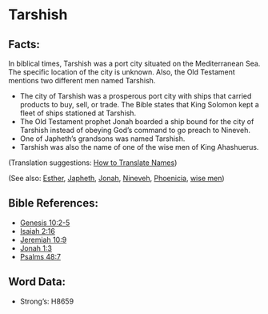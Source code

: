 # Tarshish

## Facts:

In biblical times, Tarshish was a port city situated on the Mediterranean Sea. The specific location of the city is unknown. Also, the Old Testament mentions two different men named Tarshish.

* The city of Tarshish was a prosperous port city with ships that carried products to buy, sell, or trade. The Bible states that King Solomon kept a fleet of ships stationed at Tarshish.
* The Old Testament prophet Jonah boarded a ship bound for the city of Tarshish instead of obeying God’s command to go preach to Nineveh.
* One of Japheth’s grandsons was named Tarshish.
* Tarshish was also the name of one of the wise men of King Ahashuerus.

(Translation suggestions: [How to Translate Names](../../translate/translate-names))

(See also: [Esther](../names/esther.md), [Japheth](../names/japheth.md), [Jonah](../names/jonah.md), [Nineveh](../names/nineveh.md), [Phoenicia](../names/phonecia.md), [wise men](../other/wisemen.md))

## Bible References:

* [Genesis 10:2-5](rc://en/tn/help/gen/10/02)
* [Isaiah 2:16](rc://en/tn/help/isa/02/16)
* [Jeremiah 10:9](rc://en/tn/help/jer/10/09)
* [Jonah 1:3](rc://en/tn/help/jon/01/03)
* [Psalms 48:7](rc://en/tn/help/psa/048/07)

## Word Data:

* Strong’s: H8659

